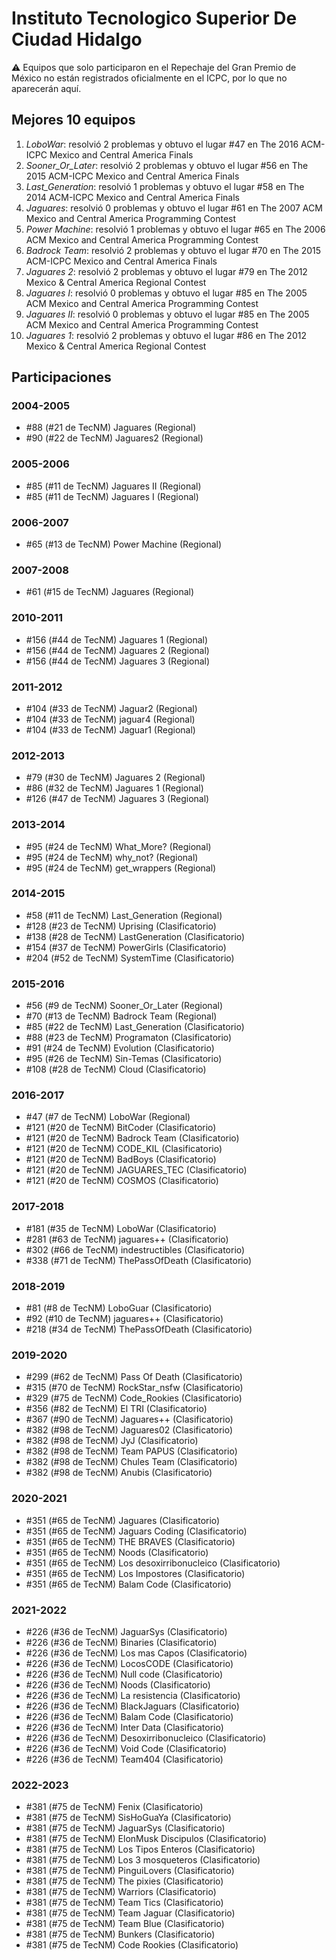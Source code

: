# Instituto Tecnologico Superior De Ciudad Hidalgo

:warning: Equipos que solo participaron en el Repechaje del Gran Premio de México no están registrados oficialmente en el ICPC, por lo que no aparecerán aquí.

## Mejores 10 equipos

1. _LoboWar_: resolvió 2 problemas y obtuvo el lugar #47 en The 2016 ACM-ICPC Mexico and Central America Finals
1. _Sooner_Or_Later_: resolvió 2 problemas y obtuvo el lugar #56 en The 2015 ACM-ICPC Mexico and Central America Finals
1. _Last_Generation_: resolvió 1 problemas y obtuvo el lugar #58 en The 2014 ACM-ICPC Mexico and Central America Finals
1. _Jaguares_: resolvió 0 problemas y obtuvo el lugar #61 en The 2007 ACM Mexico and Central America Programming Contest
1. _Power Machine_: resolvió 1 problemas y obtuvo el lugar #65 en The 2006 ACM Mexico and Central America Programming Contest
1. _Badrock Team_: resolvió 2 problemas y obtuvo el lugar #70 en The 2015 ACM-ICPC Mexico and Central America Finals
1. _Jaguares 2_: resolvió 2 problemas y obtuvo el lugar #79 en The 2012 Mexico & Central America Regional Contest
1. _Jaguares I_: resolvió 0 problemas y obtuvo el lugar #85 en The 2005 ACM Mexico and Central America Programming Contest
1. _Jaguares II_: resolvió 0 problemas y obtuvo el lugar #85 en The 2005 ACM Mexico and Central America Programming Contest
1. _Jaguares 1_: resolvió 2 problemas y obtuvo el lugar #86 en The 2012 Mexico & Central America Regional Contest

## Participaciones

### 2004-2005

- #88 (#21 de TecNM) Jaguares (Regional)
- #90 (#22 de TecNM) Jaguares2 (Regional)

### 2005-2006

- #85 (#11 de TecNM) Jaguares II (Regional)
- #85 (#11 de TecNM) Jaguares I (Regional)

### 2006-2007

- #65 (#13 de TecNM) Power Machine (Regional)

### 2007-2008

- #61 (#15 de TecNM) Jaguares (Regional)

### 2010-2011

- #156 (#44 de TecNM) Jaguares 1 (Regional)
- #156 (#44 de TecNM) Jaguares 2 (Regional)
- #156 (#44 de TecNM) Jaguares 3 (Regional)

### 2011-2012

- #104 (#33 de TecNM) Jaguar2 (Regional)
- #104 (#33 de TecNM) jaguar4 (Regional)
- #104 (#33 de TecNM) Jaguar1 (Regional)

### 2012-2013

- #79 (#30 de TecNM) Jaguares 2 (Regional)
- #86 (#32 de TecNM) Jaguares 1 (Regional)
- #126 (#47 de TecNM) Jaguares 3 (Regional)

### 2013-2014

- #95 (#24 de TecNM) What_More? (Regional)
- #95 (#24 de TecNM) why_not? (Regional)
- #95 (#24 de TecNM) get_wrappers (Regional)

### 2014-2015

- #58 (#11 de TecNM) Last_Generation (Regional)
- #128 (#23 de TecNM) Uprising (Clasificatorio)
- #138 (#28 de TecNM) LastGeneration (Clasificatorio)
- #154 (#37 de TecNM) PowerGirls (Clasificatorio)
- #204 (#52 de TecNM) SystemTime (Clasificatorio)

### 2015-2016

- #56 (#9 de TecNM) Sooner_Or_Later (Regional)
- #70 (#13 de TecNM) Badrock Team (Regional)
- #85 (#22 de TecNM) Last_Generation (Clasificatorio)
- #88 (#23 de TecNM) Programaton (Clasificatorio)
- #91 (#24 de TecNM) Evolution (Clasificatorio)
- #95 (#26 de TecNM) Sin-Temas (Clasificatorio)
- #108 (#28 de TecNM) Cloud (Clasificatorio)

### 2016-2017

- #47 (#7 de TecNM) LoboWar (Regional)
- #121 (#20 de TecNM) BitCoder (Clasificatorio)
- #121 (#20 de TecNM) Badrock Team (Clasificatorio)
- #121 (#20 de TecNM) CODE_KIL (Clasificatorio)
- #121 (#20 de TecNM) BadBoys (Clasificatorio)
- #121 (#20 de TecNM) JAGUARES_TEC (Clasificatorio)
- #121 (#20 de TecNM) COSMOS (Clasificatorio)

### 2017-2018

- #181 (#35 de TecNM) LoboWar (Clasificatorio)
- #281 (#63 de TecNM) jaguares++ (Clasificatorio)
- #302 (#66 de TecNM) indestructibles (Clasificatorio)
- #338 (#71 de TecNM) ThePassOfDeath (Clasificatorio)

### 2018-2019

- #81 (#8 de TecNM) LoboGuar (Clasificatorio)
- #92 (#10 de TecNM) jaguares++ (Clasificatorio)
- #218 (#34 de TecNM) ThePassOfDeath (Clasificatorio)

### 2019-2020

- #299 (#62 de TecNM) Pass Of Death (Clasificatorio)
- #315 (#70 de TecNM) RockStar_nsfw (Clasificatorio)
- #329 (#75 de TecNM) Code_Rookies (Clasificatorio)
- #356 (#82 de TecNM) El TRI (Clasificatorio)
- #367 (#90 de TecNM) Jaguares++ (Clasificatorio)
- #382 (#98 de TecNM) Jaguares02 (Clasificatorio)
- #382 (#98 de TecNM) JyJ (Clasificatorio)
- #382 (#98 de TecNM) Team PAPUS (Clasificatorio)
- #382 (#98 de TecNM) Chules Team (Clasificatorio)
- #382 (#98 de TecNM) Anubis (Clasificatorio)

### 2020-2021

- #351 (#65 de TecNM) Jaguares (Clasificatorio)
- #351 (#65 de TecNM) Jaguars Coding (Clasificatorio)
- #351 (#65 de TecNM) THE BRAVES (Clasificatorio)
- #351 (#65 de TecNM) Noods (Clasificatorio)
- #351 (#65 de TecNM) Los desoxirribonucleico (Clasificatorio)
- #351 (#65 de TecNM) Los Impostores (Clasificatorio)
- #351 (#65 de TecNM) Balam Code (Clasificatorio)

### 2021-2022

- #226 (#36 de TecNM) JaguarSys (Clasificatorio)
- #226 (#36 de TecNM) Binaries (Clasificatorio)
- #226 (#36 de TecNM) Los mas Capos (Clasificatorio)
- #226 (#36 de TecNM) LocosCODE (Clasificatorio)
- #226 (#36 de TecNM) Null code (Clasificatorio)
- #226 (#36 de TecNM) Noods (Clasificatorio)
- #226 (#36 de TecNM) La resistencia (Clasificatorio)
- #226 (#36 de TecNM) BlackJaguars (Clasificatorio)
- #226 (#36 de TecNM) Balam Code (Clasificatorio)
- #226 (#36 de TecNM) Inter Data (Clasificatorio)
- #226 (#36 de TecNM) Desoxirribonucleico (Clasificatorio)
- #226 (#36 de TecNM) Void Code (Clasificatorio)
- #226 (#36 de TecNM) Team404 (Clasificatorio)

### 2022-2023

- #381 (#75 de TecNM) Fenix (Clasificatorio)
- #381 (#75 de TecNM) SisHoGuaYa (Clasificatorio)
- #381 (#75 de TecNM) JaguarSys (Clasificatorio)
- #381 (#75 de TecNM) ElonMusk Discipulos (Clasificatorio)
- #381 (#75 de TecNM) Los Tipos Enteros (Clasificatorio)
- #381 (#75 de TecNM) Los 3 mosqueteros (Clasificatorio)
- #381 (#75 de TecNM) PinguiLovers (Clasificatorio)
- #381 (#75 de TecNM) The pixies (Clasificatorio)
- #381 (#75 de TecNM) Warriors (Clasificatorio)
- #381 (#75 de TecNM) Team Tics (Clasificatorio)
- #381 (#75 de TecNM) Team Jaguar (Clasificatorio)
- #381 (#75 de TecNM) Team Blue (Clasificatorio)
- #381 (#75 de TecNM) Bunkers (Clasificatorio)
- #381 (#75 de TecNM) Code Rookies (Clasificatorio)




